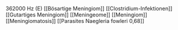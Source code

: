 362000 Hz (E)
[[Bösartige Meningiom]]
[[Clostridium-Infektionen]]
[[Gutartiges Meningiom]]
[[Meningeome]]
[[Meningiom]]
[[Meningiomatosis]]
[[Parasites Naegleria fowleri 0,68]]
